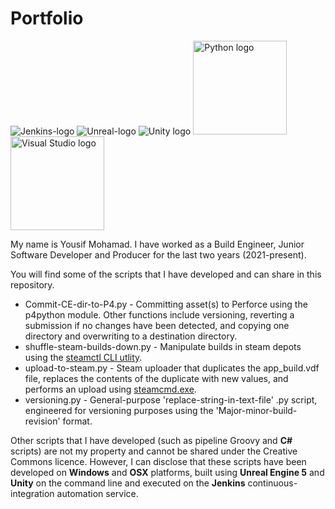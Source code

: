 # Portfolio
<picture>
  <img alt="Jenkins-logo" src="https://octoperf.com/img/integrations/jenkins-icon.png">
</picture>

<picture>
  <img alt="Unreal-logo" src="https://images.g2crowd.com/uploads/product/image/size_154_by_154/size_154_by_154_09cf52602770b9535b6e2aff09dbf627/unreal-engine.png">
</picture>

<picture>
  <img alt="Unity logo" src="https://bestwinsoft.com/images/stories/flexicontent/item_474_field_15/l_unity_3d_icon.png">
</picture>

<picture>
  <img alt="Python logo" src="https://logos-download.com/wp-content/uploads/2016/10/Python_logo_icon.png" height=150>
</picture>

<picture>
  <img alt="Visual Studio logo" src="https://1000logos.net/wp-content/uploads/2020/08/Visual-Studio-Logo.png" height=150>
</picture>

My name is Yousif Mohamad. I have worked as a Build Engineer, Junior Software Developer and Producer for the last two years (2021-present).

You will find some of the scripts that I have developed and can share in this repository. 
- Commit-CE-dir-to-P4.py - Committing asset(s) to Perforce using the p4python module. Other functions include versioning, reverting a submission if no changes have been detected, and copying one directory and overwriting to a destination directory.
- shuffle-steam-builds-down.py - Manipulate builds in steam depots using the [steamctl CLI utlity](https://github.com/ValvePython/steamctl). 
- upload-to-steam.py - Steam uploader that duplicates the app_build.vdf file, replaces the contents of the duplicate with new values, and performs an upload using [steamcmd.exe](https://developer.valvesoftware.com/wiki/SteamCMD).
- versioning.py - General-purpose 'replace-string-in-text-file' .py script, engineered for versioning purposes using the 'Major-minor-build-revision' format.

Other scripts that I have developed (such as pipeline Groovy and **C#** scripts) are not my property and cannot be shared under the Creative Commons licence. However, I can disclose that these scripts have been developed on **Windows** and **OSX** platforms, built using **Unreal Engine 5** and **Unity** on the command line and executed on the **Jenkins** continuous-integration automation service.
